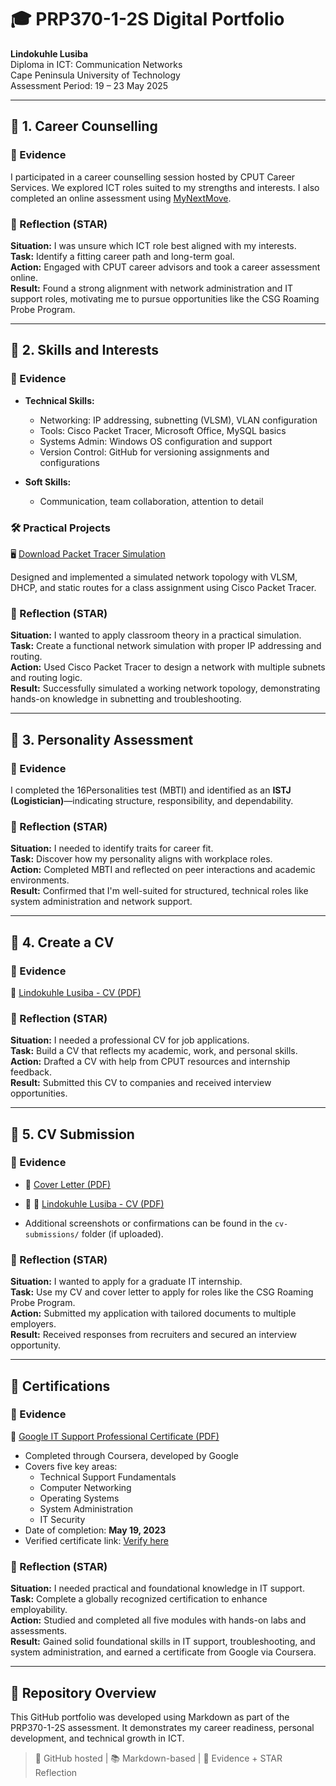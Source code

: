 # 🎓 PRP370-1-2S Digital Portfolio
**Lindokuhle Lusiba**  
Diploma in ICT: Communication Networks  
Cape Peninsula University of Technology  
Assessment Period: 19 – 23 May 2025

---

## 📁 1. Career Counselling

### 📄 Evidence
I participated in a career counselling session hosted by CPUT Career Services. We explored ICT roles suited to my strengths and interests. I also completed an online assessment using [MyNextMove](https://www.mynextmove.org/).

### 🌟 Reflection (STAR)
**Situation:** I was unsure which ICT role best aligned with my interests.  
**Task:** Identify a fitting career path and long-term goal.  
**Action:** Engaged with CPUT career advisors and took a career assessment online.  
**Result:** Found a strong alignment with network administration and IT support roles, motivating me to pursue opportunities like the CSG Roaming Probe Program.

---

## 📁 2. Skills and Interests

### 📄 Evidence
- **Technical Skills:**
  - Networking: IP addressing, subnetting (VLSM), VLAN configuration
  - Tools: Cisco Packet Tracer, Microsoft Office, MySQL basics
  - Systems Admin: Windows OS configuration and support
  - Version Control: GitHub for versioning assignments and configurations

- **Soft Skills:**
  - Communication, team collaboration, attention to detail

### 🛠️ Practical Projects
🖥️ [Download Packet Tracer Simulation](./CPUT%20NETWORK%20TOPOLOGY%20FINAL.pkt)
 
  Designed and implemented a simulated network topology with VLSM, DHCP, and static routes for a class assignment using Cisco Packet Tracer.

### 🌟 Reflection (STAR)
**Situation:** I wanted to apply classroom theory in a practical simulation.  
**Task:** Create a functional network simulation with proper IP addressing and routing.  
**Action:** Used Cisco Packet Tracer to design a network with multiple subnets and routing logic.  
**Result:** Successfully simulated a working network topology, demonstrating hands-on knowledge in subnetting and troubleshooting.

---

## 📁 3. Personality Assessment

### 📄 Evidence
I completed the 16Personalities test (MBTI) and identified as an **ISTJ (Logistician)**—indicating structure, responsibility, and dependability.

### 🌟 Reflection (STAR)
**Situation:** I needed to identify traits for career fit.  
**Task:** Discover how my personality aligns with workplace roles.  
**Action:** Completed MBTI and reflected on peer interactions and academic environments.  
**Result:** Confirmed that I'm well-suited for structured, technical roles like system administration and network support.

---

## 📁 4. Create a CV

### 📄 Evidence
📄 [Lindokuhle Lusiba - CV (PDF)](./Lindokuhle_Lusiba_Final_Resume.pdf)


### 🌟 Reflection (STAR)
**Situation:** I needed a professional CV for job applications.  
**Task:** Build a CV that reflects my academic, work, and personal skills.  
**Action:** Drafted a CV with help from CPUT resources and internship feedback.  
**Result:** Submitted this CV to companies and received interview opportunities.

---

## 📁 5. CV Submission

### 📄 Evidence
- 📑 [Cover Letter (PDF)](./Lindokuhle_Lusiba_Cover_Letter_2025.pdf)  
- 📄 📄 [Lindokuhle Lusiba - CV (PDF)](./Lindokuhle_Lusiba_Final_Resume.pdf)
 
- Additional screenshots or confirmations can be found in the `cv-submissions/` folder (if uploaded).

### 🌟 Reflection (STAR)
**Situation:** I wanted to apply for a graduate IT internship.  
**Task:** Use my CV and cover letter to apply for roles like the CSG Roaming Probe Program.  
**Action:** Submitted my application with tailored documents to multiple employers.  
**Result:** Received responses from recruiters and secured an interview opportunity.

---

## 📁 Certifications

### 📄 Evidence
📝 [Google IT Support Professional Certificate (PDF)](./Google%20IT%20Support%20Professional%20Certificate.pdf)

- Completed through Coursera, developed by Google
- Covers five key areas:
  - Technical Support Fundamentals  
  - Computer Networking  
  - Operating Systems  
  - System Administration  
  - IT Security
- Date of completion: **May 19, 2023**
- Verified certificate link: [Verify here](https://coursera.org/verify/professional-cert/LETW47TAPUMZ)

### 🌟 Reflection (STAR)
**Situation:** I needed practical and foundational knowledge in IT support.  
**Task:** Complete a globally recognized certification to enhance employability.  
**Action:** Studied and completed all five modules with hands-on labs and assessments.  
**Result:** Gained solid foundational skills in IT support, troubleshooting, and system administration, and earned a certificate from Google via Coursera.

---

## 📎 Repository Overview
This GitHub portfolio was developed using Markdown as part of the PRP370-1-2S assessment. It demonstrates my career readiness, personal development, and technical growth in ICT.

> 🔗 GitHub hosted | 📚 Markdown-based | 🎯 Evidence + STAR Reflection
